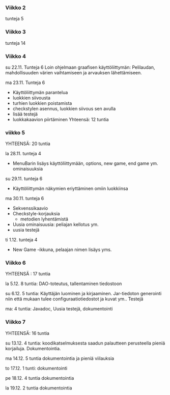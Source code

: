 ### Viikko 2

tunteja 5

### Viikko 3

tunteja 14

### Viikko 4
su 22.11.
Tunteja 6
Loin ohjelmaan graafisen käyttöliittymän: Pelilaudan, mahdollisuuden
 värien vaihtamiseen ja arvauksen lähettämiseen. 

ma 23.11.
Tunteja 6
* Käyttöliittymän parantelua 
* luokkien siivousta
* turhien luokkien poistamista
* checkstylen asennus, luokkien siivous sen avulla
* lisää testejä
* luokkakaavion piirtäminen
Yhteensä: 12 tuntia

### viikko 5 

YHTEENSÄ: 20 tuntia

la 28.11.
tunteja 4
* MenuBarin lisäys käyttöliittymään, options,
 new game, end game ym. ominaisuuksia

su 29.11.
tunteja 6
* Käyttöliittymän näkymien eriyttäminen omiin luokkiinsa

ma 30.11.
tunteja 6
* Sekvenssikaavio
* Checkstyle-korjauksia
	* metodien lyhentämistä
* Uusia ominaisuusia: peliajan kellotus ym.
* uusia testejä

ti 1.12.
tunteja 4
* New Game -ikkuna, pelaajan nimen lisäys yms.

### Viikko 6
YHTEENSÄ : 17 tuntia

la 5.12.
8 tuntia: DAO-toteutus, tallentaminen tiedostoon

su 6.12.
5 tuntia: Käyttäjän luominen ja kirjaaminen. Jar-tiedoton generointi niin että mukaan tulee configuraatiotiedostot ja kuvat ym.. Testejä

ma: 4 tuntia: Javadoc, Uusia testejä, dokumentointi

### Viikko 7
YHTEENSÄ: 16 tuntia

su 13.12.
4 tuntia: koodikatselmuksesta saadun palautteen perusteella pieniä korjailuja. Dokumentointia.

ma 14.12. 
5 tuntia dokumentointia ja pieniä viilauksia 

to 17.12.
1 tunti: dokumentointi

pe 18.12. 4 tuntia dokumentointia

la 19.12. 2 tuntia dokumentointia

